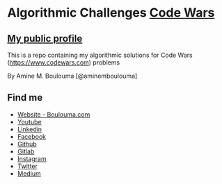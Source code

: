 # Algorithmic Challenges [Code Wars](https://www.codewars.com)

## [My public profile](https://www.codewars.com/users/aminemboulouma)

This is a repo containing my algorithmic solutions for Code Wars (https://www.codewars.com) problems 

By Amine M. Boulouma [@aminemboulouma]

## Find me 

* [Website - Boulouma.com](http://amine.boulouma.com)
* [Youtube](https://www.youtube.com/aminemboulouma)
* [Linkedin](https://www.linkedin.com/in/aminemboulouma)
* [Facebook](https://www.facebook.com/aminemboulouma)
* [Github](https://www.github.com/aminemboulouma)
* [Gitlab](https://www.gitlab.com/aminemboulouma)
* [Instagram](https://www.instagram.com/aminemboulouma)
* [Twitter](https://www.twitter.com/aminemboulouma)
* [Medium](https://www.medium.com/@aminemboulouma)
